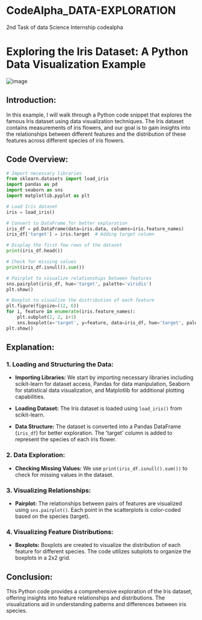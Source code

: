 # CodeAlpha_DATA-EXPLORATION
2nd Task of data Science Internship codealpha


# Exploring the Iris Dataset: A Python Data Visualization Example
![image](https://github.com/Imama-Kainat/CodeAlpha_DATA-EXPLORATION/assets/140218008/68babf38-32e4-4817-975f-4db77a2dd15f)


## Introduction:

In this example, I will walk through a Python code snippet that explores the famous Iris dataset using data visualization techniques. The Iris dataset contains measurements of iris flowers, and our goal is to gain insights into the relationships between different features and the distribution of these features across different species of iris flowers.

## Code Overview:

```python
# Import necessary libraries
from sklearn.datasets import load_iris
import pandas as pd
import seaborn as sns
import matplotlib.pyplot as plt

# Load Iris dataset
iris = load_iris()

# Convert to DataFrame for better exploration
iris_df = pd.DataFrame(data=iris.data, columns=iris.feature_names)
iris_df['target'] = iris.target  # Adding target column

# Display the first few rows of the dataset
print(iris_df.head())

# Check for missing values
print(iris_df.isnull().sum())

# Pairplot to visualize relationships between features
sns.pairplot(iris_df, hue='target', palette='viridis')
plt.show()

# Boxplot to visualize the distribution of each feature
plt.figure(figsize=(12, 6))
for i, feature in enumerate(iris.feature_names):
    plt.subplot(2, 2, i+1)
    sns.boxplot(x='target', y=feature, data=iris_df, hue='target', palette='viridis', legend=False)
plt.show()
```

## Explanation:

### 1. Loading and Structuring the Data:

- **Importing Libraries:** We start by importing necessary libraries including scikit-learn for dataset access, Pandas for data manipulation, Seaborn for statistical data visualization, and Matplotlib for additional plotting capabilities.

- **Loading Dataset:** The Iris dataset is loaded using `load_iris()` from scikit-learn.

- **Data Structure:** The dataset is converted into a Pandas DataFrame (`iris_df`) for better exploration. The 'target' column is added to represent the species of each iris flower.

### 2. Data Exploration:

- **Checking Missing Values:** We use `print(iris_df.isnull().sum())` to check for missing values in the dataset.

### 3. Visualizing Relationships:

- **Pairplot:** The relationships between pairs of features are visualized using `sns.pairplot()`. Each point in the scatterplots is color-coded based on the species (target).

### 4. Visualizing Feature Distributions:

- **Boxplots:** Boxplots are created to visualize the distribution of each feature for different species. The code utilizes subplots to organize the boxplots in a 2x2 grid.

## Conclusion:

This Python code provides a comprehensive exploration of the Iris dataset, offering insights into feature relationships and distributions. The visualizations aid in understanding patterns and differences between iris species.


